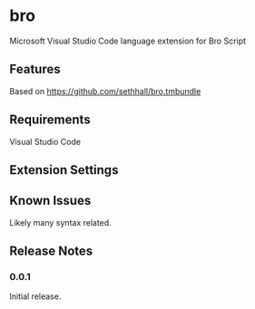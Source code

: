 # bro 

Microsoft Visual Studio Code language extension for Bro Script

## Features

Based on https://github.com/sethhall/bro.tmbundle

## Requirements

Visual Studio Code

## Extension Settings


## Known Issues

Likely many syntax related.

## Release Notes

### 0.0.1

Initial release.
